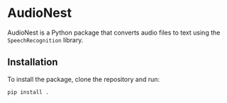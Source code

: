 # AudioNest

AudioNest is a Python package that converts audio files to text using the `SpeechRecognition` library.

## Installation

To install the package, clone the repository and run:

```bash
pip install .
